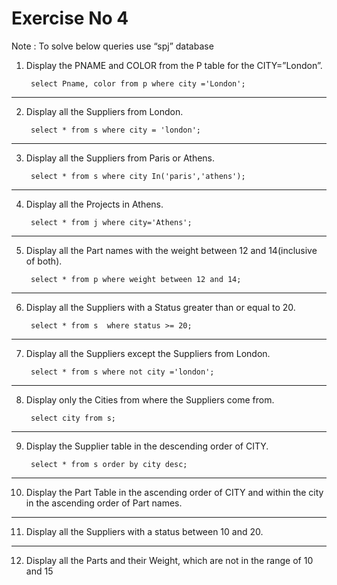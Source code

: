 # Exercise No 4

Note : To solve below queries use “spj” database

1. Display the PNAME and COLOR from the P table for the CITY=”London”.

        select Pname, color from p where city ='London';
----------------------------------------------------

2. Display all the Suppliers from London.

        select * from s where city = 'london';
----------------------------------------------------

3. Display all the Suppliers from Paris or Athens.

        select * from s where city In('paris','athens');
----------------------------------------------------

4. Display all the Projects in Athens.

        select * from j where city='Athens';
----------------------------------------------------

5. Display all the Part names with the weight between 12 and 14(inclusive of both).

        select * from p where weight between 12 and 14;
----------------------------------------------------

6. Display all the Suppliers with a Status greater than or equal to 20.

        select * from s  where status >= 20;
----------------------------------------------------

7. Display all the Suppliers except the Suppliers from London.

        select * from s where not city ='london';
----------------------------------------------------

8. Display only the Cities from where the Suppliers come from.

        select city from s;
----------------------------------------------------

9. Display the Supplier table in the descending order of CITY.

        select * from s order by city desc;
----------------------------------------------------

10. Display the Part Table in the ascending order of CITY and within the city in the ascending order of Part names.

----------------------------------------------------

11. Display all the Suppliers with a status between 10 and 20.

----------------------------------------------------

12. Display all the Parts and their Weight, which are not in the range of 10 and 15